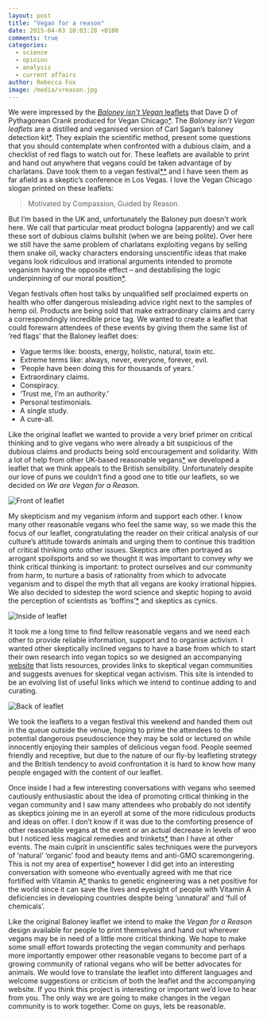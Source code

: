 ```yaml
---
layout: post
title: "Vegan for a reason"
date: 2015-04-03 10:03:28 +0100
comments: true
categories: 
  - science
  - opinion
  - analysis
  - current affairs
author: Rebecca Fox
image: /media/vreason.jpg
---
```

We were impressed by the [*Baloney isn’t Vegan* leaflets](http://www.meetup.com/vegan-chicago/pages/Baloney_Detection/) that Dave D of Pythagorean Crank produced for Vegan Chicago[*](http://rvgn.org/2014/09/24/baloney-isnt-vegan-bringing-skepticism-to-vegan-events/ "We were so impressed that we published an article on them"). The *Baloney isn’t Vegan leaflets* are a distilled and veganised version of Carl Sagan’s baloney detection kit[*](https://en.wikipedia.org/wiki/The_Demon-Haunted_World#baloney_detection_kit "The Baloney Detection kit is a set of tools presented in Sagan's magnum opus, The Demon-Haunted World. The tools are summarised on the Wikipedia page "). They explain the scientific method, present some questions that you should contemplate when confronted with a<!--more--> dubious claim, and a checklist of red flags to watch out for. These leaflets are available to print and hand out anywhere that vegans could be taken advantage of by charlatans. Dave took them to a vegan festival[*](http://pythagoreancrank.com/?p=1783 "Here’s an account of the leaflets original outing")[*](http://pythagoreancrank.com/?p=2525 "A later blog post detailing how he incorporated the Baloney leaflets into a ‘Vegan Chigaco Quick Start Kit’") and I have seen them as far afield as a skeptic’s conference in Los Vegas. I love the Vegan Chicago slogan printed on these leaflets: 

>Motivated by Compassion, Guided by Reason.

But I’m based in the UK and, unfortunately the Baloney pun doesn't work here. We call that particular meat product bologna (apparently) and we call these sort of dubious claims bullshit (when we are being polite). Over here we still have the same problem of charlatans exploiting vegans by selling them snake oil, wacky characters endorsing unscientific ideas that make vegans look ridiculous and irrational arguments intended to promote veganism having the opposite effect – and destabilising the logic underpinning of our moral position[*](http://rvgn.org/2014/08/09/are-veggie-festivals-worth-putting-up-with-pseudoscientific-trinkets-and-petty-fraud/ "I won’t belabour this point as I have written about it elsewhere").

Vegan festivals often host talks by unqualified self proclaimed experts on health who offer dangerous misleading advice right next to the samples of hemp oil. Products are being sold that make extraordinary claims and carry a correspondingly incredible price tag. We wanted to create a leaflet that could forewarn attendees of these events by giving them the same list of ‘red flags’ that the Baloney leaflet does:

- Vague terms like: boosts, energy, holistic, natural, toxin etc.
- Extreme terms like: always, never, everyone, forever, evil.
- ‘People have been doing this for thousands of years.’
- Extraordinary claims.
- Conspiracy.
- ‘Trust me, I’m an authority.’
- Personal testimonials.
- A single study.
- A cure-all.

Like the original leaflet we wanted to provide a very brief primer on critical thinking and to give vegans who were already a bit suspicious of the dubious claims and products being sold encouragement and solidarity. With a lot of help from other UK-based reasonable vegans[*](none "Thank you to contributors and/or friends of RVGN Paul M Fox (who as usual did the majority of the unglamorous behind the scenes work) Jonny Nexus, Ian McDonald and Jonni Ward who workshopped ideas and handed out flyers") we developed a leaflet that we think appeals to the British sensibility. Unfortunately despite our love of puns we couldn’t find a good one to title our leaflets, so we decided on *We are Vegan for a Reason*.

<img class="figure" src="/media/figures/vreason/front.png" title="Front of leaflet" />

My skepticism and my veganism inform and support each other. I know many other reasonable vegans who feel the same way, so we made this the focus of our leaflet, congratulating the reader on their critical analysis of our culture’s attitude towards animals and urging them to continue this tradition of critical thinking onto other issues. Skeptics are often portrayed as arrogant spoilsports and so we thought it was important to convey *why* we think critical thinking is important: to protect ourselves and our community from harm, to nurture a basis of rationality from which to advocate veganism and to dispel the myth that all vegans are kooky irrational hippies. We also decided to sidestep the word science and skeptic hoping to avoid the perception of scientists as ‘boffins’[*](http://en.wikipedia.org/wiki/Boffin "A very British insult meant to imply out of touch with reality, boring and superior, similar to ‘egghead’ in international vernacular. Wikipedia describes the word as in contemporary useage having a ‘slightly negative conotation’ which my experiences as a child in British schools lead me to think is an understatement") and skeptics as cynics.

<img class="figure" src="/media/figures/vreason/inside.png" title="Inside of leaflet" />

It took me a long time to find fellow reasonable vegans and we need each other to provide reliable information, support and to organise activism. I wanted other skeptically inclined vegans to have a base from which to start their own research into vegan topics so we designed an accompanying [website](http://vreason.info) that lists resources, provides links to skeptical vegan communities and suggests avenues for skeptical vegan activism. This site is intended to be an evolving list of useful links which we intend to continue adding to and curating.

<img class="figure" src="/media/figures/vreason/back.png" title="Back of leaflet" />

We took the leaflets to a vegan festival this weekend and handed them out in the queue outside the venue, hoping to prime the attendees to the potential dangerous pseudoscience they may be sold or lectured on while innocently enjoying their samples of delicious vegan food. People seemed friendly and receptive, but due to the nature of our fly-by leafleting strategy and the British tendency to avoid confrontation it is hard to know how many people engaged with the content of our leaflet. 

Once inside I had a few interesting conversations with vegans who seemed cautiously enthusiastic about the idea of promoting critical thinking in the vegan community and I saw many attendees who probably do not identify as skeptics joining me in an eyeroll at some of the more ridiculous products and ideas on offer. I don’t know if it was due to the comforting presence of other reasonable vegans at the event or an actual decrease in levels of woo but I noticed less magical remedies and trinkets[*](none "Homeopathy and energy cleansing crystals still made an obligatory appearance of course") than I have at other events. The main culprit in unscientific sales techniques were the purveyors of ‘natural’ ‘organic’ food and beauty items and anti-GMO scaremongering. This is not my area of expertise[*](http://rvgn.org/2014/09/17/frankenfood-the-science-of-genetically-engineered-crops/ "But RVGN contributer Jamie can fill you in") however I did get into an interesting conversation with someone who eventually agreed with me that rice fortified with Vitamin A[*](http://en.wikipedia.org/wiki/Golden_rice "Golden Rice Golden rice is a variety of rice (Oryza sativa) produced through genetic engineering to biosynthesize beta-carotene, a precursor of vitamin A, in the edible parts of rice") thanks to genetic engineering was a net positive for the world since it can save the lives and eyesight of people with Vitamin A deficiencies in developing countries despite being ‘unnatural’ and ‘full of chemicals’.

Like the original Baloney leaflet we intend to make the *Vegan for a Reason* design available for people to print themselves and hand out wherever vegans may be in need of a little more critical thinking. We hope to make some small effort towards protecting the vegan community and perhaps more importantly empower other reasonable vegans to become part of a growing community of rational vegans who will be better advocates for animals. We would love to translate the leaflet into different languages and welcome suggestions or criticism of both the leaflet and the accompanying website. If you think this project is interesting or important we’d love to hear from you. The only way we are going to make changes in the vegan community is to work together. Come on guys, lets be reasonable.



